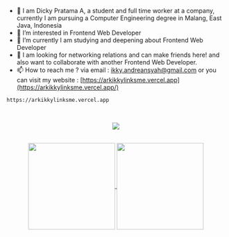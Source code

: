 - 👋 I am Dicky Pratama A, a student and full time worker at a company, currently I am pursuing a Computer Engineering degree in Malang, East Java, Indonesia
- 👀 I’m interested in Frontend Web Developer
- 🌱 I’m currently I am studying and deepening about Frontend Web Developer
- 💞️ I am looking for networking relations and can make friends here! and also want to collaborate with another Frontend Web Developer.
- 📫 How to reach me ? via email : [ikky.andreansyah@gmail.com](https://mailto:ikky.andreansyah@gmail.com) or you can visit my website : [https://arkikkylinksme.vercel.app](https://arkikkylinksme.vercel.app/)
```
https://arkikkylinksme.vercel.app
```
<br />
<p align="center">
  <a href="https://skillicons.dev">
    <img src="https://skillicons.dev/icons?i=html,css,sass,bootstrap,tailwind,js,nextjs,git,github,gitlab,postman,figma,discord,vscode" />
  </a>
</p>

<br />
<div align="center">
  <a href="https://github.com/anuraghazra/github-readme-stats">
    <img height=200 align="center" src="https://github-readme-stats.vercel.app/api?username=arkikky&theme=transparent&title_color=FFFFFF&text_color=FFFFFF&icon_color=FFFFFF&border_color=2C2C2C&border_radius=12" />
  </a>
  <img height=200 align="center" src="https://github-readme-stats.vercel.app/api/top-langs?username=arkikky&layout=compact&langs_count=8&card_width=170&theme=transparent&title_color=FFFFFF&text_color=FFFFFF&icon_color=FFFFFF&border_color=2C2C2C&border_radius=12" />
</div>
<br />

<!---
arkikky/arkikky is a ✨ special ✨ repository because its `README.md` (this file) appears on your GitHub profile.
You can click the Preview link to take a look at your changes.
--->
